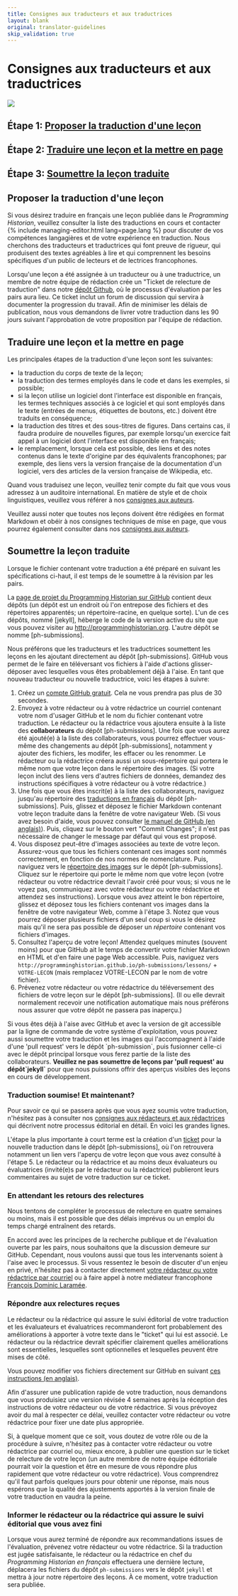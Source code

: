 ```yaml
---
title: Consignes aux traducteurs et aux traductrices
layout: blank
original: translator-guidelines
skip_validation: true
---
```


# Consignes aux traducteurs et aux traductrices
<img src="{{site.baseurl}}/images/author-sm.png" class="garnish rounded float-left" />
<h2 class="noclear">Étape 1: <a href="#proposer-la-traduction-dune-leçon">Proposer la traduction d'une leçon </a></h2>
<h2 class="noclear">Étape 2: <a href="#traduire-une-leçon-et-la-mettre-en-page">Traduire une leçon et la mettre en page</a></h2>
<h2 class="noclear">Étape 3: <a href="#soumettre-la-leçon-traduite">Soumettre la leçon traduite</a></h2>

## Proposer la traduction d'une leçon 
Si vous désirez traduire en français une leçon publiée dans le *Programming Historian*, veuillez consulter la liste des traductions en cours et contacter {% include managing-editor.html lang=page.lang %} pour discuter de vos compétences langagières et de votre expérience en traduction. Nous cherchons des traducteurs et traductrices qui font preuve de rigueur, qui produisent des textes agréables à lire et qui comprennent les besoins spécifiques d'un public de lecteurs et de lectrices francophones.

Lorsqu'une leçon a été assignée à un traducteur ou à une traductrice, un membre de notre équipe de rédaction crée un "Ticket de relecture de traduction" dans notre [dépôt Github](https://github.com/programminghistorian/ph-submissions), où le processus d'évaluation par les pairs aura lieu. Ce ticket inclut un forum de discussion qui servira à documenter la progression du travail. Afin de minimiser les délais de publication, nous vous demandons de livrer votre traduction dans les 90 jours suivant l'approbation de votre proposition par l'équipe de rédaction.

## Traduire une leçon et la mettre en page
Les principales étapes de la traduction d'une leçon sont les suivantes:
- la traduction du corps de texte de la leçon;
- la traduction des termes employés dans le code et dans les exemples, si possible;
- si la leçon utilise un logiciel dont l'interface est disponible en français, les termes techniques associés à ce logiciel et qui sont employés dans le texte (entrées de menus, étiquettes de boutons, etc.) doivent être traduits en conséquence;
- la traduction des titres et des sous-titres de figures. Dans certains cas, il faudra produire de nouvelles figures, par exemple lorsqu'un exercice fait appel à un logiciel dont l'interface est disponible en français;
- le remplacement, lorsque cela est possible, des liens et des notes contenus dans le texte d'origine par des équivalents francophones; par exemple, des liens vers la version française de la documentation d'un logiciel, vers des articles de la version française de Wikipedia, etc.

Quand vous traduisez une leçon, veuillez tenir compte du fait que vous vous adressez à un auditoire international. En matière de style et de choix linguistiques, veuillez vous référer à nos [consignes aux auteurs]({{site.baseurl}}/fr/consignes-auteurs).

Veuillez aussi noter que toutes nos leçons doivent être rédigées en format Markdown et obéir à nos consignes techniques de mise en page, que vous pourrez également consulter dans nos [consignes aux auteurs]({{site.baseurl}}/fr/consignes-auteurs).

## Soumettre la leçon traduite
Lorsque le fichier contenant votre traduction a été préparé en suivant les spécifications ci-haut, il est temps de le soumettre à la révision par les pairs.

La [page de projet du Programming Historian sur GitHub](https://github.com/programminghistorian) contient deux dépôts (un dépôt est un endroit où l'on entrepose des fichiers et des répertoires apparentés; un répertoire-racine, en quelque sorte). L'un de ces dépôts, nommé [jekyll], héberge le code de la version active du site que vous pouvez visiter au http://programminghistorian.org. L'autre dépôt se nomme [ph-submissions].

Nous préférons que les traducteurs et les traductrices soumettent les leçons en les ajoutant directement au dépôt [ph-submissions]. GitHub vous permet de le faire en téléversant vos fichiers à l'aide d'actions glisser-déposer avec lesquelles vous êtes probablement déjà à l'aise. En tant que nouveau traducteur ou nouvelle traductrice, voici les étapes à suivre:

1. Créez un [compte GitHub gratuit](https://github.com/join). Cela ne vous prendra pas plus de 30 secondes.
2. Envoyez à votre rédacteur ou à votre rédactrice un courriel contenant votre nom d'usager GitHub et le nom du fichier contenant votre traduction. Le rédacteur ou la rédactrice vous ajoutera ensuite à la liste des **collaborateurs** du dépôt [ph-submissions]. Une fois que vous aurez été ajouté(e) à la liste des collaborateurs, vous pourrez effectuer vous-même des changements au dépôt [ph-submissions], notamment y ajouter des fichiers, les modifer, les effacer ou les renommer. Le rédacteur ou la rédactrice créera aussi un sous-répertoire qui portera le même nom que votre leçon dans le répertoire des images. (Si votre leçon inclut des liens vers d'autres fichiers de données, demandez des instructions spécifiques à votre rédacteur ou à votre rédactrice.)
3. Une fois que vous êtes inscrit(e) à la liste des collaborateurs, naviguez jusqu'au répertoire des [traductions en français](https://github.com/programminghistorian/ph-submissions/tree/gh-pages/fr/traductions) du dépôt [ph-submissions]. Puis, glissez et déposez le fichier Markdown contenant votre leçon traduite dans la fenêtre de votre navigateur Web. (Si vous avez besoin d'aide, vous pouvez consulter [le manuel de GitHub (en anglais)](https://help.github.com/articles/adding-a-file-to-a-repository/)). Puis, cliquez sur le bouton vert "Commit Changes"; il n'est pas nécessaire de changer le message par défaut qui vous est proposé.
4. Vous disposez peut-être d'images associées au texte de votre leçon. Assurez-vous que tous les fichiers contenant ces images sont nommés correctement, en fonction de nos normes de nomenclature. Puis, naviguez vers le [répertoire des images](https://github.com/programminghistorian/ph-submissions/tree/gh-pages/images) sur le dépôt [ph-submissions]. Cliquez sur le répertoire qui porte le même nom que votre leçon (votre rédacteur ou votre rédactrice devrait l'avoir créé pour vous; si vous ne le voyez pas, communiquez avec votre rédacteur ou votre rédactrice et attendez ses instructions). Lorsque vous avez atteint le bon répertoire, glissez et déposez tous les fichiers contenant vos images dans la fenêtre de votre navigateur Web, comme à l'étape 3. Notez que vous pourrez déposer plusieurs fichiers d'un seul coup si vous le désirez mais qu'il ne sera pas possible de déposer un *répertoire* contenant vos fichiers d'images.
5. Consultez l'aperçu de votre leçon! Attendez quelques minutes (souvent moins) pour que GitHub ait le temps de convertir votre fichier Markdown en HTML et d'en faire une page Web accessible. Puis, naviguez vers `http://programminghistorian.github.io/ph-submissions/lessons/` + `VOTRE-LECON` (mais remplacez VOTRE-LECON par le nom de votre fichier).
6. Prévenez votre rédacteur ou votre rédactrice du téléversement des fichiers de votre leçon sur le dépôt [ph-submissions]. (Il ou elle devrait normalement recevoir une notification automatique mais nous préférons nous assurer que votre dépôt ne passera pas inaperçu.)

<div class="alert alert-info">
  Si vous êtes déjà à l'aise avec GitHub et avec la version de git accessible par la ligne de commande de votre système d'exploitation, vous pouvez aussi soumettre votre traduction et les images qui l'accompagnent à l'aide d'une 'pull request' vers le dépôt `ph-submission`, puis fusionner celle-ci avec le dépôt principal lorsque vous ferez partie de la liste des collaborateurs. <b>Veuillez ne pas soumettre de leçons par 'pull request' au dépôt`jekyll`</b> pour que nous puissions offrir des aperçus visibles des leçons en cours de développement.
</div>

### Traduction soumise! Et maintenant?
Pour savoir ce qui se passera après que vous ayez soumis votre traduction, n'hésitez pas à consulter nos [consignes aux rédacteurs et aux rédactrices](https://programminghistorian.org/fr/consignes-redacteurs) qui décrivent notre processus éditorial en détail. En voici les grandes lignes.

L'étape la plus importante à court terme est la création d'un [ticket](https://github.com/programminghistorian/ph-submissions/issues) pour la nouvelle traduction dans le dépôt [ph-submissions], où l'on retrouvera notamment un lien vers l'aperçu de votre leçon que vous avez consulté à l'étape 5. Le rédacteur ou la rédactrice et au moins deux évaluateurs ou évaluatrices (invité(e)s par le rédacteur ou la rédactrice) publieront leurs commentaires au sujet de votre traduction sur ce ticket.

### En attendant les retours des relectures 
Nous tentons de compléter le processus de relecture en quatre semaines ou moins, mais il est possible que des délais imprévus ou un emploi du temps chargé entraînent des retards.

En accord avec les principes de la recherche publique et de l'évaluation ouverte par les pairs, nous souhaitons que la discussion demeure sur GitHub. Cependant, nous voulons aussi que tous les intervenants soient à l'aise avec le processus. Si vous ressentez le besoin de discuter d'un enjeu en privé, n'hésitez pas à contacter directement [votre rédacteur ou votre rédactrice par courriel](/project-team) ou à faire appel à notre médiateur francophone [François Dominic Laramée](/project-team).

### Répondre aux relectures reçues 
Le rédacteur ou la rédactrice qui assure le suivi éditorial de votre traduction et les évaluateurs et évaluatrices recommanderont fort probablement des améliorations à apporter à votre texte dans le "ticket" qui lui est associé. Le rédacteur ou la rédactrice devrait spécifier clairement quelles améliorations sont essentielles, lesquelles sont optionnelles et lesquelles peuvent être mises de côté. 

Vous pouvez modifier vos fichiers directement sur GitHub en suivant [ces instructions (en anglais)](https://help.github.com/articles/editing-files-in-your-repository/).

Afin d'assurer une publication rapide de votre traduction, nous demandons que vous produisiez une version révisée 4 semaines après la réception des instructions de votre rédacteur ou de votre rédactrice. Si vous prévoyez avoir du mal à respecter ce délai, veuillez contacter votre rédacteur ou votre rédactrice pour fixer une date plus appropriée.

Si, à quelque moment que ce soit, vous doutez de votre rôle ou de la procédure à suivre, n'hésitez pas à contacter votre rédacteur ou votre rédactrice par courriel ou, mieux encore, à publier une question sur le ticket de relecture de votre leçon (un autre membre de notre équipe éditoriale pourrait voir la question et être en mesure de vous répondre plus rapidement que votre rédacteur ou votre rédactrice). Vous comprendrez qu'il faut parfois quelques jours pour obtenir une réponse, mais nous espérons que la qualité des ajustements apportés à la version finale de votre traduction en vaudra la peine.

### Informer le rédacteur ou la rédactrice qui assure le suivi éditorial que vous avez fini
Lorsque vous aurez terminé de répondre aux recommandations issues de l'évaluation, prévenez votre rédacteur ou votre rédactrice. Si la traduction est jugée satisfaisante, le rédacteur ou la rédactrice en chef du *Programming Historian en français* effectuera une dernière lecture, déplacera les fichiers du dépôt `ph-submissions` vers le dépôt `jekyll` et mettra à jour notre répertoire des leçons. À ce moment, votre traduction sera publiée.
